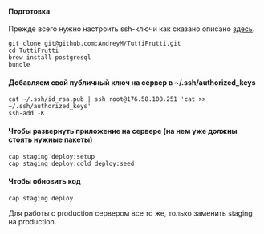 #### Подготовка
Прежде всего нужно настроить ssh-ключи как сказано описано [здесь](https://help.github.com/articles/generating-ssh-keys).

```
git clone git@github.com:AndreyM/TuttiFrutti.git
cd TuttiFrutti
brew install postgresql
bundle
```

#### Добавляем свой публичный ключ на сервер в ~/.ssh/authorized_keys
```
cat ~/.ssh/id_rsa.pub | ssh root@176.58.108.251 'cat >> ~/.ssh/authorized_keys'
ssh-add -K
```

#### Чтобы развернуть приложение на сервере (на нем уже должны стоять нужные пакеты)
```
cap staging deploy:setup
cap staging deploy:cold deploy:seed
```

#### Чтобы обновить код
```
cap staging deploy
```

Для работы с production сервером все то же, только заменить staging на production.
